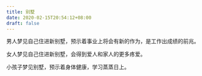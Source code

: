 ```yaml
---
title: 别墅
date: 2020-02-15T20:54:12+08:00
draft: false
---
```


男人梦见自己住进新别墅，预示着事业上将会有新的作为，是工作出成绩的前兆。


女人梦见自己住进新别墅，会得到爱人和家人的更多疼爱。


小孩子梦见别墅，预示着身体健康，学习蒸蒸日上。
